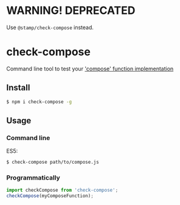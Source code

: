 # WARNING! DEPRECATED

Use `@stamp/check-compose` instead.

# check-compose
Command line tool to test your ['compose' function implementation](https://github.com/stampit-org/stamp-specification)

## Install

```sh
$ npm i check-compose -g
```

## Usage

### Command line

ES5:
```sh
$ check-compose path/to/compose.js
```

### Programmatically

```js
import checkCompose from 'check-compose';
checkCompose(myComposeFunction);
```
